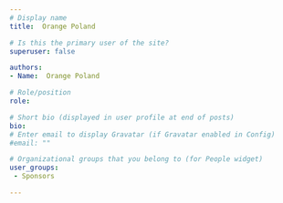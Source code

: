 ```yaml
---
# Display name
title:  Orange Poland

# Is this the primary user of the site?
superuser: false

authors:
- Name:  Orange Poland

# Role/position
role:  

# Short bio (displayed in user profile at end of posts)
bio: 
# Enter email to display Gravatar (if Gravatar enabled in Config)
#email: ""

# Organizational groups that you belong to (for People widget)
user_groups:
 - Sponsors

---
```



